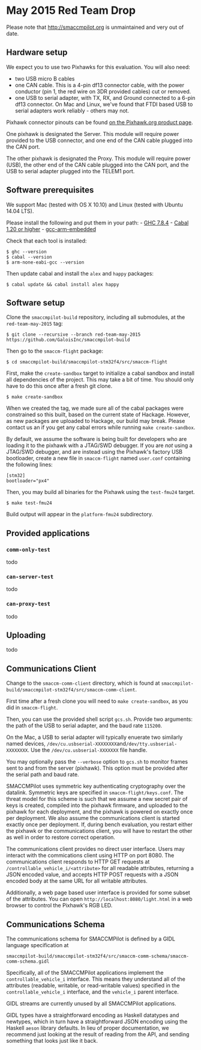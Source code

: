 
# May 2015 Red Team Drop

Please note that http://smaccmpilot.org is unmaintained and very out of date.

## Hardware setup

We expect you to use two Pixhawks for this evaluation. You will also need:
- two USB micro B cables
- one CAN cable. This is a 4-pin df13 connector cable, with the power conductor
  (pin 1, the red wire on 3DR provided cables) cut or removed.
- one USB to serial adapter, with TX, RX, and Ground connected to a 6-pin df13
  connector. On Mac and Linux, we've found that FTDI based USB to serial
  adapters work reliably - others may not.

Pixhawk connector pinouts can be found [on the Pixhawk.org product
page](https://pixhawk.org/modules/pixhawk).

One pixhawk is designated the Server. This module will require power provided to
the USB connector, and one end of the CAN cable plugged into the CAN port.

The other pixhawk is designated the Proxy. This module will require power (USB),
the other end of the CAN cable plugged into the CAN port, and the USB to serial
adapter plugged into the TELEM1 port.

## Software prerequisites

We support Mac (tested with OS X 10.10) and Linux (tested with Ubuntu 14.04
LTS).

Please install the following and put them in your path:
    - [GHC 7.8.4]()
    - [Cabal 1.20 or higher]()
    - [gcc-arm-embedded](https://launchpad.net/gcc-arm-embedded)

Check that each tool is installed:

```
$ ghc --version
$ cabal --version
$ arm-none-eabi-gcc --version
```

Then update cabal and install the `alex` and `happy` packages:

```
$ cabal update && cabal install alex happy
```

## Software setup

Clone the `smaccmpilot-build` repository, including all submodules, at the
`red-team-may-2015` tag:

```
$ git clone --recursive --branch red-team-may-2015 https://github.com/GaloisInc/smaccmpilot-build
```

Then go to the `smaccm-flight` package:

```
$ cd smaccmpilot-build/smaccmpilot-stm32f4/src/smaccm-flight
```

First, make the `create-sandbox` target to initialize a cabal sandbox and
install all dependencies of the project. This may take a bit of time. You should
only have to do this once after a fresh git clone.

```
$ make create-sandbox
```

When we created the tag, we made sure all of the cabal packages were constrained
so this built, based on the current state of Hackage. However, as new packages
are uploaded to Hackage, our build may break. Please contact us an if you get
any cabal errors while running `make create-sandbox`.

By default, we assume the software is being built for developers who are loading
it to the pixhawk with a JTAG/SWD debugger. If you are *not* using a JTAG/SWD
debugger, and are instead using the Pixhawk's factory USB bootloader, create a
new file in `smaccm-flight` named `user.conf` containing the following lines:

```
[stm32]
bootloader="px4"
```

Then, you may build all binaries for the Pixhawk using the `test-fmu24` target.

```
$ make test-fmu24
```

Build output will appear in the `platform-fmu24` subdirectory.

## Provided applications

### `comm-only-test`

todo

### `can-server-test`

todo

### `can-proxy-test`

todo

## Uploading

todo

## Communications Client

Change to the `smaccm-comm-client` directory, which is found at
`smaccmpilot-build/smaccmpilot-stm32f4/src/smaccm-comm-client`.

First time after a fresh clone you will need to `make create-sandbox`, as you
did in `smaccm-flight`.

Then, you can use the provided shell script `gcs.sh`. Provide two arguments: the
path of the USB to serial adapter, and the baud rate `115200`.

On the Mac, a USB to serial adapter will typically enuerate two similarly named
devices, `/dev/cu.usbserial-XXXXXXXX`and`/dev/tty.usbserial-XXXXXXXX`. Use the
`/dev/cu.usbserial-XXXXXXX` file handle.

You may optionally pass the `--verbose` option to `gcs.sh` to monitor frames
sent to and from the server (pixhawk). This option must be provided after the
serial path and baud rate.

SMACCMPilot uses symmetric key authenticating cryptography over the datalink.
Symmetric keys are specified in `smaccm-flight/keys.conf`.  The threat model for
this scheme is such that we assume a new secret pair of keys is created,
compiled into the pixhawk firmware, and uploaded to the pixhawk for each
deployment, and the pixhawk is powered on exactly once per deployment. We also
assume the communications client is started exactly once per deployment. If,
during bench evaluation, you restart either the pixhawk or the communications
client, you will have to restart the other as well in order to restore correct
operation.

The communications client provides no direct user interface. Users may interact
with the commications client using HTTP on port 8080. The communications client
responds to HTTP GET requests at `/controllable_vehicle_i/<attribute>` for all
readable attributes, returning a JSON encoded value, and accepts HTTP POST
requests with a JSON encoded body at the same URL for all writable attributes.

Additionally, a web page based user interface is provided for some subset of the
attributes. You can open `http://localhost:8080/light.html` in a web browser to
control the Pixhawk's RGB LED.

## Communications Schema

The communications schema for SMACCMPilot is defined by a GIDL language
specification at

`smaccmpilot-build/smaccmpilot-stm32f4/src/smaccm-comm-schema/smaccm-comm-schema.gidl`

Specifically, all of the SMACCMPilot applications implement the
`controllable_vehicle_i` interface. This means they understand all of the
attributes (readable, writable, or read-writable values) specified in the
`controllable_vehicle_i` interface, and the `vehicle_i` parent interface.

GIDL streams are currently unused by all SMACCMPilot applications.

GIDL types have a straightforward encoding as Haskell datatypes and newtypes,
which in turn have a straightforward JSON encoding using the Haskell `aeson`
library defaults. In lieu of proper documentation, we recommend just looking at
the result of reading from the API, and sending something that looks just like
it back.
